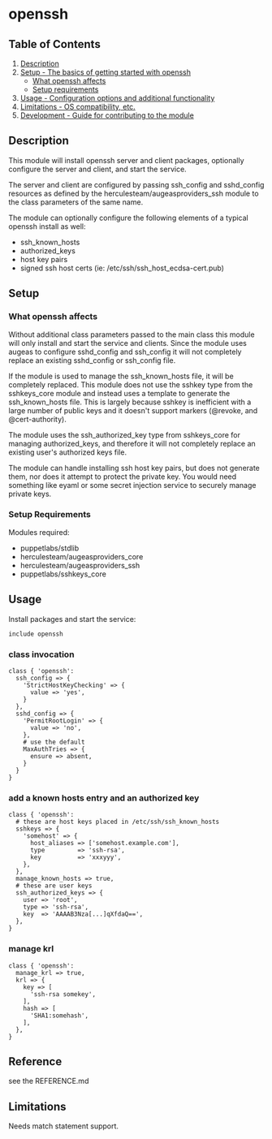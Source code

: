 # openssh

## Table of Contents

1. [Description](#description)
1. [Setup - The basics of getting started with openssh](#setup)
    * [What openssh affects](#what-openssh-affects)
    * [Setup requirements](#setup-requirements)
1. [Usage - Configuration options and additional functionality](#usage)
1. [Limitations - OS compatibility, etc.](#limitations)
1. [Development - Guide for contributing to the module](#development)

## Description

This module will install openssh server and client packages,
optionally configure the server and client, and start the service.

The server and client are configured by passing ssh_config and
sshd_config resources as defined by the
herculesteam/augeasproviders_ssh module to the class parameters of the
same name.

The module can optionally configure the following elements of a
typical openssh install as well:

* ssh_known_hosts
* authorized_keys
* host key pairs
* signed ssh host certs (ie: /etc/ssh/ssh_host_ecdsa-cert.pub)

## Setup

### What openssh affects

Without additional class parameters passed to the main class this module
will only install and start the service and clients.  Since the module
uses augeas to configure sshd_config and ssh_config it will not
completely replace an existing sshd_config or ssh_config file.

If the module is used to manage the ssh_known_hosts file, it will be
completely replaced.  This module does not use the sshkey type from
the sshkeys_core module and instead uses a template to generate the
ssh_known_hosts file.  This is largely because sshkey is inefficient
with a large number of public keys and it doesn't support markers
(@revoke, and @cert-authority).

The module uses the ssh_authorized_key type from sshkeys_core for
managing authorized_keys, and therefore it will not completely replace
an existing user's authorized keys file.

The module can handle installing ssh host key pairs, but does not
generate them, nor does it attempt to protect the private key.  You
would need something like eyaml or some secret injection service to
securely manage private keys.

### Setup Requirements

Modules required:
* puppetlabs/stdlib
* herculesteam/augeasproviders_core
* herculesteam/augeasproviders_ssh
* puppetlabs/sshkeys_core


## Usage

Install packages and start the service:

```
include openssh
```

### class invocation

``` puppet
class { 'openssh':
  ssh_config => {
    'StrictHostKeyChecking' => {
      value => 'yes',
    }
  },
  sshd_config => {
    'PermitRootLogin' => {
      value => 'no',
    },
    # use the default
    MaxAuthTries => {
      ensure => absent,
    }
  }
}
```

### add a known hosts entry and an authorized key

``` puppet
class { 'openssh':
  # these are host keys placed in /etc/ssh/ssh_known_hosts
  sshkeys => {
    'somehost' => {
      host_aliases => ['somehost.example.com'],
      type         => 'ssh-rsa',
      key          => 'xxxyyy',
    },
  },
  manage_known_hosts => true,
  # these are user keys
  ssh_authorized_keys => {
    user => 'root',
    type => 'ssh-rsa',
    key  => 'AAAAB3Nza[...]qXfdaQ==',
  },
}
```

### manage krl

``` puppet
class { 'openssh':
  manage_krl => true,
  krl => {
    key => [
      'ssh-rsa somekey',
    ],
    hash => [
      'SHA1:somehash',
    ],
  },
}
```

## Reference

see the REFERENCE.md

## Limitations

Needs match statement support.


